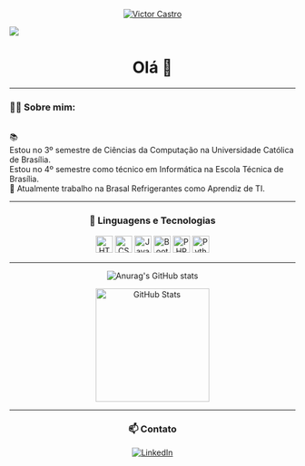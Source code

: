 <p align="center">
  <a href="https://github.com/DenverCoder1">
    <img src="https://user-images.githubusercontent.com/20955511/199138068-0a7b7b75-a024-4f00-803f-30a19c5d1b2d.png" alt="Victor Castro" /></a>
</p>

<a href="https://github.com/DenverCoder1/readme-typing-svg">
  <img src="https://readme-typing-svg.demolab.com/?lines=Back%20End%20Developer;Apaixonado%20por%20aprender;Buscando%20desafios;Apaixonado%20por%20tecnologia;Estou%20no%20meu%20primeiro%20emprego%20de%20tecnologia%20e%20aprendendo%20todos%20os%20dias%20%3A)&font=Fira%20Code&center=true&width=600&height=50&color=f75c7e&vCenter=true&pause=1000&size=22" />
</a>


<h1 align="center">Olá 👋</h1>

---

<h3 align="left">👩‍💻 Sobre mim: </h3>

<br> 📚
<br> Estou no 3º semestre de Ciências da Computação na Universidade Católica de Brasília. 
<br>Estou no 4º semestre como técnico em Informática na Escola Técnica de Brasília.
<br> 💼 Atualmente trabalho na Brasal Refrigerantes como Aprendiz de TI. 

---

<h3 align="center">🤖 Linguagens e Tecnologias</h3>

<div align="center">
    <img alt="HTML" title="HTML" width="30px" src="https://cdn.jsdelivr.net/gh/devicons/devicon@latest/icons/html5/html5-original.svg"/>
    <img alt="CSS" title="CSS" width="30px" src="https://cdn.jsdelivr.net/gh/devicons/devicon@latest/icons/css3/css3-original.svg"/>
    <img alt="JavaScript" title="JavaScript" width="30px" src="https://cdn.jsdelivr.net/gh/devicons/devicon@latest/icons/javascript/javascript-original.svg"/>
    <img alt="Bootstrap" title="Bootstrap" width="30px" src="https://cdn.jsdelivr.net/gh/devicons/devicon@latest/icons/bootstrap/bootstrap-original.svg"/>
    <img alt="PHP" title="PHP" width="30px" src="https://cdn.jsdelivr.net/gh/devicons/devicon@latest/icons/php/php-original.svg"/>
    <img alt="Python" title="Python" width="30px" src="https://cdn.jsdelivr.net/gh/devicons/devicon@latest/icons/python/python-original.svg"/>
</div>

---

<div align="center">

![Anurag's GitHub stats](https://github-readme-stats.vercel.app/api?username=vitinhozy&theme=dark&show_icons=true)

<img 
      alt="GitHub Stats" 
      height="200" 
      src="https://github-readme-stats.vercel.app/api/top-langs/?username=vitinhozy&theme=tokyonight&layout=compact&custom_title=Technologies&langs_count=9" 
/>

</div>

---

<h3 align="center">📫 Contato</h3>

<div align="center">

[![LinkedIn](https://img.shields.io/badge/LinkedIn-0077B5?style=for-the-badge&logo=linkedin&logoColor=white)](https://www.linkedin.com/in/victor-castro-10756a274)


</div>
